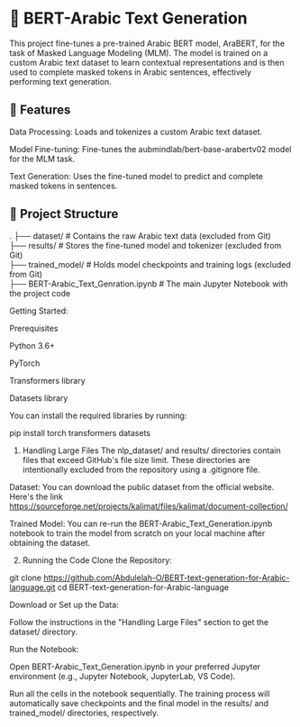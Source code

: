 # 📝 BERT-Arabic Text Generation

This project fine-tunes a pre-trained Arabic BERT model, AraBERT, for the task of Masked Language Modeling (MLM). The model is trained on a custom Arabic text dataset to learn contextual representations and is then used to complete masked tokens in Arabic sentences, effectively performing text generation.

## 🚀 Features

Data Processing: Loads and tokenizes a custom Arabic text dataset.

Model Fine-tuning: Fine-tunes the aubmindlab/bert-base-arabertv02 model for the MLM task.

Text Generation: Uses the fine-tuned model to predict and complete masked tokens in sentences.

## 📂 Project Structure
.
├── dataset/     # Contains the raw Arabic text data (excluded from Git)            
├── results/         # Stores the fine-tuned model and tokenizer (excluded from Git)                
├── trained_model/   # Holds model checkpoints and training logs (excluded from Git)              
├── BERT-Arabic_Text_Genration.ipynb    # The main Jupyter Notebook with the project code

Getting Started:

Prerequisites

Python 3.6+

PyTorch

Transformers library

Datasets library

You can install the required libraries by running:

pip install torch transformers datasets

1. Handling Large Files
The nlp_dataset/ and results/ directories contain files that exceed GitHub's file size limit. These directories are intentionally excluded from the repository using a .gitignore file.

Dataset: You can download the public dataset from the official website. Here's the link https://sourceforge.net/projects/kalimat/files/kalimat/document-collection/

Trained Model: You can re-run the BERT-Arabic_Text_Generation.ipynb notebook to train the model from scratch on your local machine after obtaining the dataset.

2. Running the Code
Clone the Repository:

git clone https://github.com/Abdulelah-O/BERT-text-generation-for-Arabic-language.git
cd BERT-text-generation-for-Arabic-language

Download or Set up the Data:

Follow the instructions in the "Handling Large Files" section to get the dataset/ directory.

Run the Notebook:

Open BERT-Arabic_Text_Generation.ipynb in your preferred Jupyter environment (e.g., Jupyter Notebook, JupyterLab, VS Code).

Run all the cells in the notebook sequentially. The training process will automatically save checkpoints and the final model in the results/ and trained_model/ directories, respectively.
